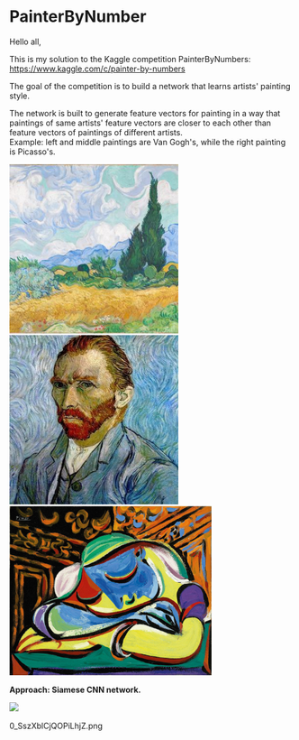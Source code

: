 # PainterByNumber

Hello all,

This is my solution to the Kaggle competition PainterByNumbers: https://www.kaggle.com/c/painter-by-numbers

The goal of the competition is to build a network that learns artists' painting style. 

The network is built to generate feature vectors for painting in a way that paintings of same artists' feature vectors are closer to each other than feature vectors of paintings of different artists.  
Example: left and middle paintings are Van Gogh's, while the right painting is Picasso's.   
<p float="left">
  <img src="photos/n-3861-00-000045-hd.jpg" height="300" />
  <img src="photos/self-portrait.jpg" height="300"/> 
  <img src="photos/Jeun-Fille-Endormie-by-Picasso.jpg" height="300"/>
</p>
  

**Approach: Siamese CNN network.**


<p float="left">
  <img src="0_SszXblCjQOPiLhjZ.png" width="600" />
</p>
0_SszXblCjQOPiLhjZ.png
